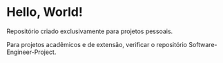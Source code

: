 # Hello, World!

 Repositório criado exclusivamente para projetos pessoais. 

 Para projetos acadêmicos e de extensão, verificar o repositório Software-Engineer-Project.
